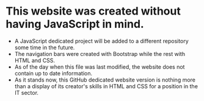 # This website was created without having JavaScript in mind.

- A JavaScript dedicated project will be added to a different repository some time in the future.
- The navigation bars were created with Bootstrap while the rest with HTML and CSS.
- As of the day when this file was last modified, the website does not contain up to date information.
- As it stands now, this GitHub dedicated website version is nothing more than a display of its creator's skills in HTML and CSS for a position in the IT sector.
